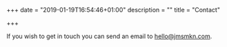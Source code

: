 +++
date = "2019-01-19T16:54:46+01:00"
description = ""
title = "Contact"

+++

If you wish to get in touch you can send an email to [hello@jmsmkn.com](mailto:hello@jmsmkn.com).
